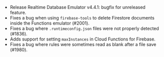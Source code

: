 * Release Realtime Database Emulator v4.4.1: bugfix for unreleased feature.
* Fixes a bug when using `firebase-tools` to delete Firestore documents inside the Functions emulator (#2001).
* Fixes a bug where `.runtimeconfig.json` files were not properly detected (#1836).
* Adds support for setting `maxInstances` in Cloud Functions for Firebase.
* Fixes a bug where rules were sometimes read as blank after a file save (#1980).
